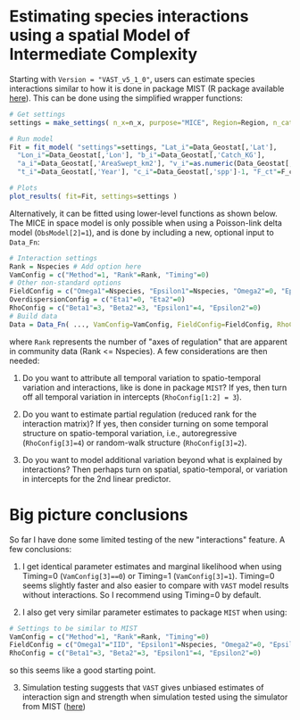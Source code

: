 # Estimating species interactions using a spatial Model of Intermediate Complexity

Starting with `Version = "VAST_v5_1_0"`, users can estimate species interactions similar to how it is done in package MIST (R package available [here](https://github.com/James-Thorson/MIST)).  This can be done using the simplified wrapper functions:

```R
# Get settings
settings = make_settings( n_x=n_x, purpose="MICE", Region=Region, n_categories=length(Species_set) )

# Run model
Fit = fit_model( "settings"=settings, "Lat_i"=Data_Geostat[,'Lat'], 
  "Lon_i"=Data_Geostat[,'Lon'], "b_i"=Data_Geostat[,'Catch_KG'], 
  "a_i"=Data_Geostat[,'AreaSwept_km2'], "v_i"=as.numeric(Data_Geostat[,'Vessel'])-1,
  "t_i"=Data_Geostat[,'Year'], "c_i"=Data_Geostat[,'spp']-1, "F_ct"=F_ct )

# Plots
plot_results( fit=Fit, settings=settings )
```

Alternatively, it can be fitted using lower-level functions as shown below.  The MICE in space model is only possible when using a Poisson-link delta model (`ObsModel[2]=1`), and is done by including a new, optional input to `Data_Fn`:

```R
# Interaction settings
Rank = Nspecies # Add option here
VamConfig = c("Method"=1, "Rank"=Rank, "Timing"=0)
# Other non-standard options
FieldConfig = c("Omega1"=Nspecies, "Epsilon1"=Nspecies, "Omega2"=0, "Epsilon2"=0)
OverdispersionConfig = c("Eta1"=0, "Eta2"=0)
RhoConfig = c("Beta1"=3, "Beta2"=3, "Epsilon1"=4, "Epsilon2"=0)
# Build data
Data = Data_Fn( ..., VamConfig=VamConfig, FieldConfig=FieldConfig, RhoConfig=RhoConfig )
```

where `Rank` represents the number of "axes of regulation" that are apparent in community data (Rank <= Nspecies). A few considerations are then needed:

1.  Do you want to attribute all temporal variation to spatio-temporal variation and interactions, like is done in package `MIST`?  If yes, then turn off all temporal variation in intercepts (`RhoConfig[1:2] = 3`).

2.  Do you want to estimate partial regulation (reduced rank for the interaction matrix)?  If yes, then consider turning on some temporal structure on spatio-temporal variation, i.e., autoregressive (`RhoConfig[3]=4`) or random-walk structure (`RhoConfig[3]=2`).

3.  Do you want to model additional variation beyond what is explained by interactions?  Then perhaps turn on spatial, spatio-temporal, or variation in intercepts for the 2nd linear predictor.  

# Big picture conclusions

So far I have done some limited testing of the new "interactions" feature.  A few conclusions:

1.  I get identical parameter estimates and marginal likelihood when using Timing=0 (`VamConfig[3]==0`) or Timing=1 (`VamConfig[3]=1`).  Timing=0 seems slightly faster and also easier to compare with `VAST` model results without interactions.  So I recommend using Timing=0 by default.

2.  I also get very similar parameter estimates to package `MIST` when using:

```R
# Settings to be similar to MIST
VamConfig = c("Method"=1, "Rank"=Rank, "Timing"=0)
FieldConfig = c("Omega1"="IID", "Epsilon1"=Nspecies, "Omega2"=0, "Epsilon2"=0)
RhoConfig = c("Beta1"=3, "Beta2"=3, "Epsilon1"=4, "Epsilon2"=0)
```

so this seems like a good starting point.

3.  Simulation testing suggests that `VAST` gives unbiased estimates of interaction sign and strength when simulation tested using the simulator from MIST ([here](https://github.com/James-Thorson/MIST/blob/master/R/Sim_Fn.R))

